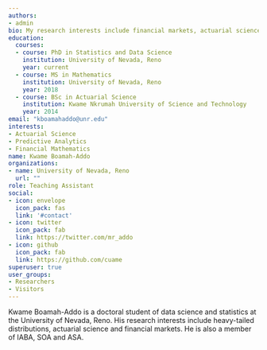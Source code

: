 ```yaml
---
authors:
- admin
bio: My research interests include financial markets, actuarial science and predictive analytics.
education:
  courses:
  - course: PhD in Statistics and Data Science
    institution: University of Nevada, Reno
    year: current
  - course: MS in Mathematics
    institution: University of Nevada, Reno
    year: 2018
  - course: BSc in Actuarial Science
    institution: Kwame Nkrumah University of Science and Technology
    year: 2014
email: "kboamahaddo@unr.edu"
interests:
- Actuarial Science
- Predictive Analytics
- Financial Mathematics
name: Kwame Boamah-Addo
organizations:
- name: University of Nevada, Reno
  url: ""
role: Teaching Assistant
social:
- icon: envelope
  icon_pack: fas
  link: '#contact'
- icon: twitter
  icon_pack: fab
  link: https://twitter.com/mr_addo
- icon: github
  icon_pack: fab
  link: https://github.com/cuame
superuser: true
user_groups:
- Researchers
- Visitors
---
```


Kwame Boamah-Addo is a doctoral student of data science and statistics at the University of Nevada, Reno. His research interests include heavy-tailed distributions, actuarial science and financial markets. He is also a member of IABA, SOA and ASA.

